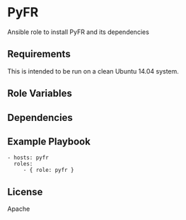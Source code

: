 PyFR
=========

Ansible role to install PyFR and its dependencies

Requirements
------------
This is intended to be run on a clean Ubuntu 14.04 system.

Role Variables
--------------

Dependencies
------------


Example Playbook
----------------

    - hosts: pyfr
      roles:
         - { role: pyfr }

License
-------

Apache
